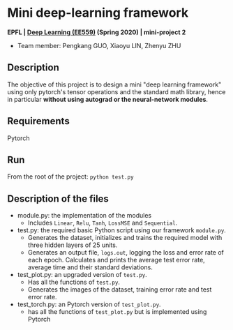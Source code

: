 # Mini deep-learning framework

**EPFL | [Deep Learning (EE559)](https://fleuret.org/ee559/) (Spring 2020) | mini-project 2**

- Team member: Pengkang GUO, Xiaoyu LIN, Zhenyu ZHU

## Description
The objective of this project is to design a mini "deep learning framework" using only pytorch's
tensor operations and the standard math library, hence in particular **without using autograd or the
neural-network modules**.

## Requirements
Pytorch

## Run
From the root of the project: `python test.py`

## Description of the files
* module.py: the implementation of the modules
  * Includes `Linear`, `Relu`, `Tanh`, `LossMSE` and `Sequential`.
* test.py: the required basic Python script using our framework `module.py`.  <br>
  * Generates the dataset, initializes and trains the required model with three hidden layers of 25 units.
  * Generates an output file, `logs.out`, logging the loss and error rate of each epoch. Calculates and prints the average test error rate, average time and their standard deviations.
* test_plot.py: an upgraded version of `test.py`.   <br>
  * Has all the functions of `test.py`. <br>
  * Generates the images of the dataset, training error rate and test error rate.
* test_torch.py: an Pytorch version of `test_plot.py`.   <br>
  * has all the functions of `test_plot.py` but is implemented using Pytorch
